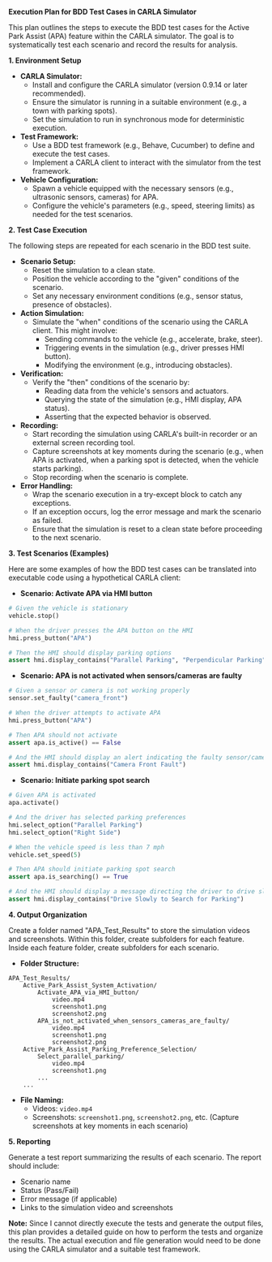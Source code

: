 **Execution Plan for BDD Test Cases in CARLA Simulator**

This plan outlines the steps to execute the BDD test cases for the Active Park Assist (APA) feature within the CARLA simulator. The goal is to systematically test each scenario and record the results for analysis.

**1. Environment Setup**

*   **CARLA Simulator:**
    *   Install and configure the CARLA simulator (version 0.9.14 or later recommended).
    *   Ensure the simulator is running in a suitable environment (e.g., a town with parking spots).
    *   Set the simulation to run in synchronous mode for deterministic execution.
*   **Test Framework:**
    *   Use a BDD test framework (e.g., Behave, Cucumber) to define and execute the test cases.
    *   Implement a CARLA client to interact with the simulator from the test framework.
*   **Vehicle Configuration:**
    *   Spawn a vehicle equipped with the necessary sensors (e.g., ultrasonic sensors, cameras) for APA.
    *   Configure the vehicle's parameters (e.g., speed, steering limits) as needed for the test scenarios.

**2. Test Case Execution**

The following steps are repeated for each scenario in the BDD test suite.

*   **Scenario Setup:**
    *   Reset the simulation to a clean state.
    *   Position the vehicle according to the "given" conditions of the scenario.
    *   Set any necessary environment conditions (e.g., sensor status, presence of obstacles).
*   **Action Simulation:**
    *   Simulate the "when" conditions of the scenario using the CARLA client. This might involve:
        *   Sending commands to the vehicle (e.g., accelerate, brake, steer).
        *   Triggering events in the simulation (e.g., driver presses HMI button).
        *   Modifying the environment (e.g., introducing obstacles).
*   **Verification:**
    *   Verify the "then" conditions of the scenario by:
        *   Reading data from the vehicle's sensors and actuators.
        *   Querying the state of the simulation (e.g., HMI display, APA status).
        *   Asserting that the expected behavior is observed.
*   **Recording:**
    *   Start recording the simulation using CARLA's built-in recorder or an external screen recording tool.
    *   Capture screenshots at key moments during the scenario (e.g., when APA is activated, when a parking spot is detected, when the vehicle starts parking).
    *   Stop recording when the scenario is complete.
*   **Error Handling:**
    *   Wrap the scenario execution in a try-except block to catch any exceptions.
    *   If an exception occurs, log the error message and mark the scenario as failed.
    *   Ensure that the simulation is reset to a clean state before proceeding to the next scenario.

**3. Test Scenarios (Examples)**

Here are some examples of how the BDD test cases can be translated into executable code using a hypothetical CARLA client:

*   **Scenario: Activate APA via HMI button**

```python
# Given the vehicle is stationary
vehicle.stop()

# When the driver presses the APA button on the HMI
hmi.press_button("APA")

# Then the HMI should display parking options
assert hmi.display_contains("Parallel Parking", "Perpendicular Parking")
```

*   **Scenario: APA is not activated when sensors/cameras are faulty**

```python
# Given a sensor or camera is not working properly
sensor.set_faulty("camera_front")

# When the driver attempts to activate APA
hmi.press_button("APA")

# Then APA should not activate
assert apa.is_active() == False

# And the HMI should display an alert indicating the faulty sensor/camera
assert hmi.display_contains("Camera Front Fault")
```

*   **Scenario: Initiate parking spot search**

```python
# Given APA is activated
apa.activate()

# And the driver has selected parking preferences
hmi.select_option("Parallel Parking")
hmi.select_option("Right Side")

# When the vehicle speed is less than 7 mph
vehicle.set_speed(5)

# Then APA should initiate parking spot search
assert apa.is_searching() == True

# And the HMI should display a message directing the driver to drive slowly
assert hmi.display_contains("Drive Slowly to Search for Parking")
```

**4. Output Organization**

Create a folder named "APA\_Test\_Results" to store the simulation videos and screenshots. Within this folder, create subfolders for each feature. Inside each feature folder, create subfolders for each scenario.

*   **Folder Structure:**

```
APA_Test_Results/
    Active_Park_Assist_System_Activation/
        Activate_APA_via_HMI_button/
            video.mp4
            screenshot1.png
            screenshot2.png
        APA_is_not_activated_when_sensors_cameras_are_faulty/
            video.mp4
            screenshot1.png
            screenshot2.png
    Active_Park_Assist_Parking_Preference_Selection/
        Select_parallel_parking/
            video.mp4
            screenshot1.png
        ...
    ...
```

*   **File Naming:**
    *   Videos: `video.mp4`
    *   Screenshots: `screenshot1.png`, `screenshot2.png`, etc. (Capture screenshots at key moments in each scenario)

**5. Reporting**

Generate a test report summarizing the results of each scenario. The report should include:

*   Scenario name
*   Status (Pass/Fail)
*   Error message (if applicable)
*   Links to the simulation video and screenshots

**Note:** Since I cannot directly execute the tests and generate the output files, this plan provides a detailed guide on how to perform the tests and organize the results. The actual execution and file generation would need to be done using the CARLA simulator and a suitable test framework.

